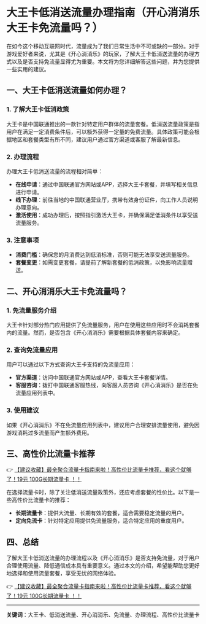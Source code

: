 # 大王卡低消送流量办理指南（开心消消乐大王卡免流量吗？）

在如今这个移动互联网时代，流量成为了我们日常生活中不可或缺的一部分。对于游戏爱好者来说，尤其是《开心消消乐》的玩家，了解大王卡低消送流量的办理方式以及是否支持免流量显得尤为重要。本文将为您详细解答这些问题，并为您提供一些实用的建议。

## 一、大王卡低消送流量如何办理？

### 1. 了解大王卡低消政策
大王卡是中国联通推出的一款针对特定用户群体的流量套餐。低消送流量政策是指用户在满足一定消费条件后，可以额外获得一定量的免费流量。具体政策可能会根据地区和套餐类型有所不同，建议用户通过官方渠道或客服了解最新信息。

### 2. 办理流程
办理大王卡低消送流量的流程相对简单：
- **在线申请**：通过中国联通官方网站或APP，选择大王卡套餐，并填写相关信息进行申请。
- **线下办理**：前往当地的中国联通营业厅，携带有效身份证件，向工作人员说明办理意向。
- **激活使用**：成功办理后，按照指引激活大王卡，并确保满足低消条件以享受送流量服务。

### 3. 注意事项
- **消费门槛**：确保您的月消费达到低消标准，否则可能无法享受送流量服务。
- **套餐变更**：如需变更套餐，请提前了解新套餐的低消政策，以免影响流量赠送。

## 二、开心消消乐大王卡免流量吗？

### 1. 免流量服务介绍
大王卡针对部分热门应用提供了免流量服务，用户在使用这些应用时不会消耗套餐内的流量。然而，是否包含《开心消消乐》需要根据具体套餐内容来确定。

### 2. 查询免流量应用
用户可以通过以下方式查询大王卡支持的免流量应用：
- **官方渠道**：访问中国联通官方网站或APP，查看大王卡套餐详情。
- **客服咨询**：拨打中国联通客服热线，向客服人员咨询《开心消消乐》是否在免流量应用列表中。

### 3. 使用建议
如果《开心消消乐》不在免流量应用列表中，建议用户合理安排流量使用，避免因游戏消耗过多流量而产生额外费用。

## 三、高性价比流量卡推荐

👉 [【建议收藏】最全聚合流量卡指南来啦！高性价比流量卡推荐，看这个就够了！19元 100G长期流量卡 ！！](https://bit.ly/Liuliangka)

在选择流量卡时，除了关注低消送流量政策外，还应考虑套餐的性价比。以下是一些高性价比流量卡的推荐：
- **长期流量卡**：提供大流量、长期有效的套餐，适合需要稳定流量的用户。
- **定向免流卡**：针对特定应用提供免流量服务，适合特定应用的重度用户。

## 四、总结

了解大王卡低消送流量的办理流程以及《开心消消乐》是否支持免流量，对于用户合理使用流量、降低通信成本具有重要意义。通过本文的介绍，希望能帮助您更好地选择和使用流量套餐，享受无忧的网络体验。

👉 [【建议收藏】最全聚合流量卡指南来啦！高性价比流量卡推荐，看这个就够了！19元 100G长期流量卡 ！！](https://bit.ly/Liuliangka)

---

**关键词**：大王卡、低消送流量、开心消消乐、免流量、办理流程、高性价比流量卡